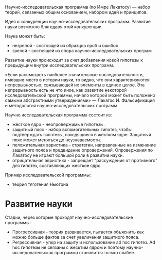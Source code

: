 Научно-исследовательская программа (по Имре Лакатосу) — набор теорий, связанных общим основанием, набором идей и принципов.


Идея о конкуренции научно-исследовательских программ. Развитие науки возможно блягодаря этой конкуренции.

Наука может быть:
- незрелой - состоящей из образцов проб и ошибок
- зрелой - состоящей из спора научно-исследовательских програм

Развитие науки происходит за счет добавления новой гипотезы к предыдущим внутри исследовательских программ.

«Если рассмотреть наиболее значительные последовательности, имевшие место в истории науки, то видно, что они характеризуются непрерывностью, связывающей их элементы в единое целое. Эта непрерывность есть не что иное, как развитие некоторой исследовательской программы, начало которой может быть положено самыми абстрактными утверждениями» — Лакатос И. Фальсификация и методология научно-исследовательских программ

Научно исследовательская программа состоит из:
- жёсткое ядро - неопровержимые гипотезы.
- защитный пояс - набор вспомогательных гипотез, чтобы подтверждать гипотезы, находящиеся в жестком ядре. Защитный пояс может меняться до неузнаваемости.
- положительная эвристика - стратегии, направленные на изменение защитного пояса и предвидение опровержений. Опровержения по Лакатосу не играют большой роли в развитии науки.
- отрицательная эвристика - запрещает "рассуждения от противного" для гипотез, составляющих жесткое ядро

Пример исследовательской программы: 
- теория тяготения Ньютона

# Развитие науки

Стадии, через которые проходят научно-исследовательские программы:
- Прогрессивная - теория развивается, пытается объяснить как можно больше фактов за счет увеличения защитного пояса.
- Регрессивная  - упор на защиту и использование ad hoc гипотез. Ad hoc гипотезы не связаны с жесктим ядром и поэтому научно-исследовательская программа становится только слабее.